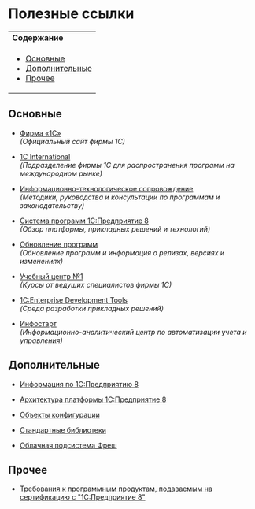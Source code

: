 # Полезные ссылки

<table>
  <tr><td><b>Содержание</b></td></tr>
  <tr><td>
    <ul>
      <li><a href="#основные">Основные</a></li>
      <li><a href="#дополнительные">Дополнительные</a></li>
      <li><a href="#прочее">Прочее</a></li>
    </ul>
  </td></tr>
</table>

## Основные

- [Фирма «1С»](https://1c.ru/)  
  _(Официальный сайт фирмы 1С)_

- [1C International](https://1ci.com/)  
  _(Подразделение фирмы 1С для распространения программ на международном рынке)_

- [Информационно-технологическое сопровождение](https://its.1c.ru/)  
  _(Методики, руководства и консультации по программам и законодательству)_

- [Система программ 1С:Предприятие 8](https://v8.1c.ru/)  
  _(Обзор платформы, прикладных решений и технологий)_

- [Обновление программ](https://releases.1c.ru/)  
  _(Обновление программ и информация о релизах, версиях и изменениях)_

- [Учебный центр №1](https://uc1.1c.ru/)  
  _(Курсы от ведущих специалистов фирмы 1С)_

- [1C:Enterprise Development Tools](https://edt.1c.ru/)  
  _(Среда разработки прикладных решений)_

- [Инфостарт](https://infostart.ru/)  
  _(Информационно-аналитический центр по автоматизации учета и управления)_

## Дополнительные

- [Информация по 1С:Предприятию 8](https://v8.1c.ru/static/informatsiya-po-1s-predpriyatiyu-8/)

- [Архитектура платформы 1С:Предприятие 8](https://v8.1c.ru/platforma/)

- [Объекты конфигурации](https://v8.1c.ru/platforma/obekty-konfiguracii/)

- [Стандартные библиотеки](https://v8.1c.ru/tekhnologii/standartnye-biblioteki/)

- [Облачная подсистема Фреш](https://v8.1c.ru/tekhnologii/1cfresh/)

## Прочее

- [Требования к программным продуктам, подаваемым на сертификацию с "1С:Предприятие 8"](https://1c.ru/rus/products/1c/predpr/compat/soft/requirements.htm)
